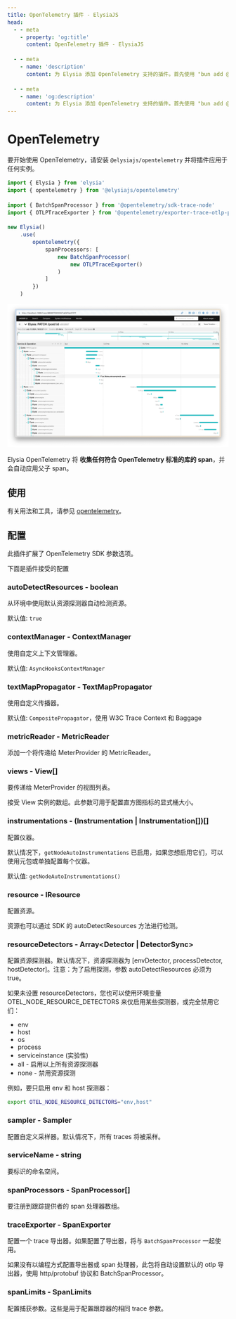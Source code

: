 ```yaml
---
title: OpenTelemetry 插件 - ElysiaJS
head:
  - - meta
    - property: 'og:title'
      content: OpenTelemetry 插件 - ElysiaJS

  - - meta
    - name: 'description'
      content: 为 Elysia 添加 OpenTelemetry 支持的插件。首先使用 "bun add @elysiajs/opentelemetry" 安装插件。

  - - meta
    - name: 'og:description'
      content: 为 Elysia 添加 OpenTelemetry 支持的插件。首先使用 "bun add @elysiajs/opentelemetry" 安装插件。
---
```


# OpenTelemetry

要开始使用 OpenTelemetry，请安装 `@elysiajs/opentelemetry` 并将插件应用于任何实例。

```typescript
import { Elysia } from 'elysia'
import { opentelemetry } from '@elysiajs/opentelemetry'

import { BatchSpanProcessor } from '@opentelemetry/sdk-trace-node'
import { OTLPTraceExporter } from '@opentelemetry/exporter-trace-otlp-proto'

new Elysia()
	.use(
		opentelemetry({
			spanProcessors: [
				new BatchSpanProcessor(
					new OTLPTraceExporter()
				)
			]
		})
	)
```

![jaeger 显示自动收集的 trace](/blog/elysia-11/jaeger.webp)

Elysia OpenTelemetry 将 **收集任何符合 OpenTelemetry 标准的库的 span**，并会自动应用父子 span。

## 使用
有关用法和工具，请参见 [opentelemetry](/recipe/opentelemetry)。

## 配置
此插件扩展了 OpenTelemetry SDK 参数选项。

下面是插件接受的配置

### autoDetectResources - boolean
从环境中使用默认资源探测器自动检测资源。

默认值: `true`

### contextManager - ContextManager
使用自定义上下文管理器。

默认值: `AsyncHooksContextManager`

### textMapPropagator - TextMapPropagator
使用自定义传播器。

默认值: `CompositePropagator`，使用 W3C Trace Context 和 Baggage

### metricReader - MetricReader
添加一个将传递给 MeterProvider 的 MetricReader。

### views - View[]
要传递给 MeterProvider 的视图列表。

接受 View 实例的数组。此参数可用于配置直方图指标的显式桶大小。

### instrumentations - (Instrumentation | Instrumentation[])[]
配置仪器。

默认情况下，`getNodeAutoInstrumentations` 已启用，如果您想启用它们，可以使用元包或单独配置每个仪器。

默认值: `getNodeAutoInstrumentations()`

### resource - IResource
配置资源。

资源也可以通过 SDK 的 autoDetectResources 方法进行检测。

### resourceDetectors - Array<Detector | DetectorSync>
配置资源探测器。默认情况下，资源探测器为 [envDetector, processDetector, hostDetector]。注意：为了启用探测，参数 autoDetectResources 必须为 true。

如果未设置 resourceDetectors，您也可以使用环境变量 OTEL_NODE_RESOURCE_DETECTORS 来仅启用某些探测器，或完全禁用它们：

- env
- host
- os
- process
- serviceinstance (实验性)
- all - 启用以上所有资源探测器
- none - 禁用资源探测

例如，要只启用 env 和 host 探测器：

```bash
export OTEL_NODE_RESOURCE_DETECTORS="env,host"
```

### sampler - Sampler
配置自定义采样器。默认情况下，所有 traces 将被采样。

### serviceName - string
要标识的命名空间。

### spanProcessors - SpanProcessor[]
要注册到跟踪提供者的 span 处理器数组。

### traceExporter - SpanExporter
配置一个 trace 导出器。如果配置了导出器，将与 `BatchSpanProcessor` 一起使用。

如果没有以编程方式配置导出器或 span 处理器，此包将自动设置默认的 otlp 导出器，使用 http/protobuf 协议和 BatchSpanProcessor。

### spanLimits - SpanLimits
配置捕获参数。这些是用于配置跟踪器的相同 trace 参数。
